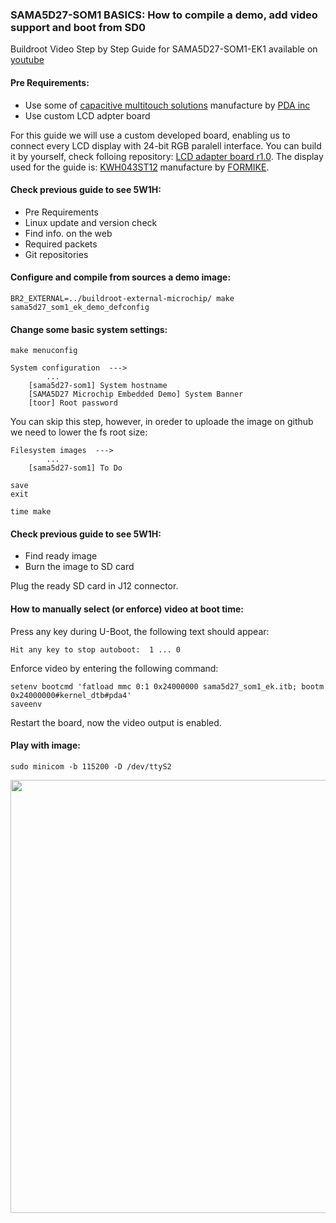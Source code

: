 ### SAMA5D27-SOM1 BASICS: How to compile a demo, add video support and boot from SD0

Buildroot Video Step by Step Guide for SAMA5D27-SOM1-EK1 available on [youtube](https://www.youtube.com/)

#### Pre Requirements:

- Use some of [capacitive multitouch solutions](http://www.pdaatl.com/products.htm) manufacture by [PDA inc](http://www.pdaatl.com/)
- Use custom LCD adpter board

For this guide we will use a custom developed board, enabling us to connect every LCD display with 24-bit RGB paralell interface. You can build it by yourself, check folloing repository: [LCD adapter board r1.0](https://github.com/kamval/SAMA5D27-SOM1-EK1/tree/master/4.%20demo%20SD0%20(VIDEO)/LCD%20adapter%20board%20r1.0). 
The display used for the guide is: [KWH043ST12](https://store.comet.bg/Catalogue/Product/45269/) manufacture by [FORMIKE](https://www.wandisplay.com/). 

#### Check previous guide to see 5W1H:
- Pre Requirements
- Linux update and version check
- Find info. on the web
- Required packets
- Git repositories

#### Configure and compile from sources a demo image:
```
BR2_EXTERNAL=../buildroot-external-microchip/ make sama5d27_som1_ek_demo_defconfig
```

#### Change some basic system settings: 
```
make menuconfig

System configuration  --->
        ...
    [sama5d27-som1] System hostname
    [SAMA5D27 Microchip Embedded Demo] System Banner
    [toor] Root password
```

You can skip this step, however, in oreder to uploade the image on github we need to lower the fs root size:

```
Filesystem images  --->
        ...
    [sama5d27-som1] To Do

save
exit

time make
```

#### Check previous guide to see 5W1H:
- Find ready image
- Burn the image to SD card

Plug the ready SD card in J12 connector.

#### How to manually select (or enforce) video at boot time:

Press any key during U-Boot, the following text should appear:          

```
Hit any key to stop autoboot:  1 ... 0

```
Enforce video by entering the following command: 

```
setenv bootcmd 'fatload mmc 0:1 0x24000000 sama5d27_som1_ek.itb; bootm 0x24000000#kernel_dtb#pda4'
saveenv
```

Restart the board, now the video output is enabled. 

#### Play with image:
```
sudo minicom -b 115200 -D /dev/ttyS2
```
<p align="center">
  <img width="659" height="693" src="https://github.com/kamval/SAMA5D27-SOM1-EK1/blob/master/Documents/a5d27_som1_video_demo_top.jpg">
</p>